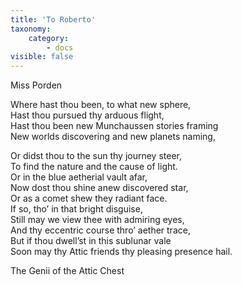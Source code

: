```yaml
---
title: 'To Roberto'
taxonomy:
    category:
        - docs
visible: false
---
```


<div class="author">Miss Porden</div>

Where hast thou been, to what new sphere,  
Hast thou pursued thy arduous flight,  
Hast thou been new Munchaussen stories framing  
New worlds discovering and new planets naming,  
  
Or didst thou to the sun thy journey steer,  
To find the nature and the cause of light.  
Or in the blue aetherial vault afar,  
Now dost thou shine anew discovered star,  
Or as a comet shew they radiant face.  
If so, tho’ in that bright disguise,  
Still may we view thee with admiring eyes,  
And thy eccentric course thro’ aether trace,  
But if thou dwell’st in this sublunar vale  
Soon may thy Attic friends thy pleasing presence hail.  
  
The Genii of the Attic Chest  